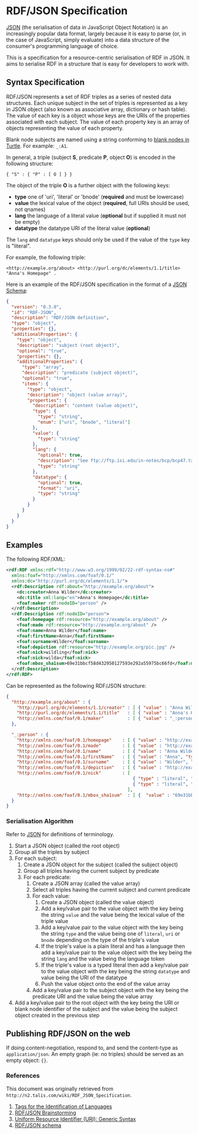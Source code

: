 RDF/JSON Specification
======================

[JSON] (the serialisation of data in JavaScript Object Notation) is an increasingly popular data format, largely
because it is easy to parse (or, in the case of JavaScript, simply evaluate) into a data structure of the consumer's
programming language of choice.

This is a specification for a resource-centric serialisation of RDF in JSON. It aims to serialise RDF in a structure
that is easy for developers to work with.

## Syntax Specification

RDF/JSON represents a set of RDF triples as a series of nested data structures. Each unique subject in the set of
triples is represented as a key in JSON object (also known as associative array, dictionary or hash table). The value
of each key is a object whose keys are the URIs of the properties associated with each subject. The value of each
property key is an array of objects representing the value of each property.

Blank node subjects are named using a string conforming to [blank nodes in Turtle]. For example: `_:A1`.

In general, a triple (subject **S**, predicate **P**, object **O**) is encoded in the following structure:

    { "S" : { "P" : [ O ] } }

The object of the triple **O** is a further object with the following keys:

 - **type** one of 'uri', 'literal' or 'bnode' (**required** and must be lowercase)
 - **value** the lexical value of the object (**required**, full URIs should be used, not qnames)
 - **lang** the language of a literal value (**optional** but if supplied it must not be empty)
 - **datatype** the datatype URI of the literal value (**optional**)

The `lang` and `datatype` keys should only be used if the value of the `type` key is "literal".

For example, the following triple:

    <http://example.org/about> <http://purl.org/dc/elements/1.1/title> "Anna's Homepage" .

Here is an example of the RDF/JSON specification in the format of a [JSON Schema]:

```json
{
  "version": "0.3.0",
  "id": "RDF-JSON",
  "description": "RDF/JSON definition",
  "type": "object",
  "properties": {},
  "additionalProperties": {
    "type": "object",
    "description": "subject (root object)",
    "optional": "true",
    "properties": {},
    "additionalProperties": {
      "type": "array",
      "description": "predicate (subject object)",
      "optional": "true",
      "items": {
        "type": "object",
        "description": "object (value array)",
        "properties": {
          "description": "content (value object)",
          "type": {
            "type": "string",
            "enum": ["uri", "bnode", "literal"]
          },
          "value": {
            "type": "string"
          },
          "lang": {
            "optional": true,
            "description": "See ftp://ftp.isi.edu/in-notes/bcp/bcp47.txt",
            "type": "string"
          },
          "datatype": {
            "optional": true,
            "format": "uri",
            "type": "string"
          }
        }
      }
    }
  }
}
```

## Examples

The following RDF/XML:

```xml
<rdf:RDF xmlns:rdf="http://www.w3.org/1999/02/22-rdf-syntax-ns#"
  xmlns:foaf="http://xmlns.com/foaf/0.1/"
  xmlns:dc="http://purl.org/dc/elements/1.1/">
  <rdf:Description rdf:about="http://example.org/about">
    <dc:creator>Anna Wilder</dc:creator>
    <dc:title xml:lang="en">Anna's Homepage</dc:title>
    <foaf:maker rdf:nodeID="person" />
  </rdf:Description>
  <rdf:Description rdf:nodeID="person">
    <foaf:homepage rdf:resource="http://example.org/about" />
    <foaf:made rdf:resource="http://example.org/about" />
    <foaf:name>Anna Wilder</foaf:name>
    <foaf:firstName>Anna</foaf:firstName>
    <foaf:surname>Wilder</foaf:surname>
    <foaf:depiction rdf:resource="http://example.org/pic.jpg" />
    <foaf:nick>wildling</foaf:nick>
    <foaf:nick>wilda</foaf:nick>
    <foaf:mbox_sha1sum>69e31bbcf58d432950127593e292a55975bc66fd</foaf:mbox_sha1sum>
  </rdf:Description>
</rdf:RDF>
```

Can be represented as the following RDF/JSON structure:

```json
{
  "http://example.org/about" : {
    "http://purl.org/dc/elements/1.1/creator" : [ { "value" : "Anna Wilder", "type" : "literal" } ],
    "http://purl.org/dc/elements/1.1/title"   : [ { "value" : "Anna's Homepage", "type" : "literal", "lang" : "en" } ],
    "http://xmlns.com/foaf/0.1/maker"         : [ { "value" : "_:person", "type" : "bnode" } ]
  },

  "_:person" : {
    "http://xmlns.com/foaf/0.1/homepage"    : [ { "value" : "http://example.org/about", "type" : "uri" } ],
    "http://xmlns.com/foaf/0.1/made"        : [ { "value" : "http://example.org/about", "type" : "uri" } ],
    "http://xmlns.com/foaf/0.1/name"        : [ { "value" : "Anna Wilder", "type" : "literal" } ],
    "http://xmlns.com/foaf/0.1/firstName"   : [ { "value" : "Anna", "type" : "literal" } ],
    "http://xmlns.com/foaf/0.1/surname"     : [ { "value" : "Wilder", "type" : "literal" } ],
    "http://xmlns.com/foaf/0.1/depiction"   : [ { "value" : "http://example.org/pic.jpg", "type" : "uri" } ],
    "http://xmlns.com/foaf/0.1/nick"        : [
                                                { "type" : "literal", "value" : "wildling" },
                                                { "type" : "literal", "value" : "wilda" }
                                              ],
    "http://xmlns.com/foaf/0.1/mbox_sha1sum"  : [ {  "value" : "69e31bbcf58d432950127593e292a55975bc66fd", "type" : "literal" } ]
  }
}
```

### Serialisation Algorithm

Refer to [JSON] for definitions of terminology.

1. Start a JSON object (called the root object)
2. Group all the triples by subject
3. For each subject:
    1. Create a JSON object for the subject (called the subject object)
    2. Group all triples having the current subject by predicate
    3. For each predicate:
        1. Create a JSON array (called the value array)
        2. Select all triples having the current subject and current predicate
        3. For each value:
              1. Create a JSON object (called the value object)
              2. Add a key/value pair to the value object with the key being the string `value` and the value being the
                 lexical value of the triple value
              3. Add a key/value pair to the value object with the key being the string `type` and the value being one
                 of `literal`, `uri` or `bnode` depending on the type of the triple's value
              4. If the triple's value is a plain literal and has a language then add a key/value pair to the value
                 object with the key being the string `lang` and the value being the language token
              5. If the triple's value is a typed literal then add a key/value pair to the value object with the key
                 being the string `datatype` and value being the URI of the datatype
              6. Push the value object onto the end of the value array
       4. Add a key/value pair to the subject object with the key being the predicate URI and the value being the value
          array
4. Add a key/value pair to the root object with the key being the URI or blank node identifier of the subject and the
   value being the subject object created in the previous step

## Publishing RDF/JSON on the web

If doing content-negotiation, respond to, and send the content-type as `application/json`. An empty graph (ie: no triples)
should be served as an empty object: `{}`.


### References

This document was originally retrieved from `http://n2.talis.com/wiki/RDF_JSON_Specification`.

1. [Tags for the Identification of Languages](http://web.archive.org/web/20100801085122/http://www.ietf.org/rfc/rfc3066.txt)
2. [RDF/JSON Brainstorming](http://web.archive.org/web/20100801085122/http://n2.talis.com/wiki/RDF_JSON_Brainstorming)
3. [Uniform Resource Identifier (URI): Generic Syntax](http://web.archive.org/web/20100801085122/http://www.ietf.org/rfc/rfc3986.txt)
4. [RDF/JSON schema](https://web.archive.org/web/20110827125353/http://soapjr.org/schemas/RDF_JSON)


[JSON]: http://json.org/
[JSON Schema]: http://json-schema.org/
[blank nodes in Turtle]: https://www.w3.org/TR/turtle/#BNodes

